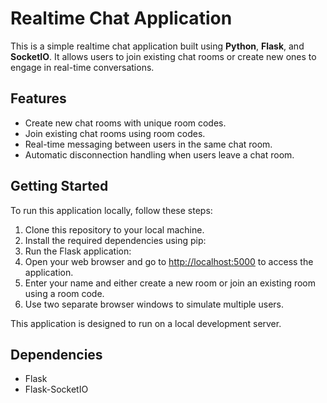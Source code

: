 # Realtime Chat Application
This is a simple realtime chat application built using **Python**, **Flask**, and **SocketIO**. It allows users to join existing chat rooms or create new ones to engage in real-time conversations.

## Features
- Create new chat rooms with unique room codes.
- Join existing chat rooms using room codes.
- Real-time messaging between users in the same chat room.
- Automatic disconnection handling when users leave a chat room.

## Getting Started
To run this application locally, follow these steps:

1. Clone this repository to your local machine.
2. Install the required dependencies using pip:
3. Run the Flask application:
4. Open your web browser and go to [http://localhost:5000](http://localhost:5000) to access the application.
5. Enter your name and either create a new room or join an existing room using a room code.
6. Use two separate browser windows to simulate multiple users.


This application is designed to run on a local development server.

## Dependencies
- Flask
- Flask-SocketIO
